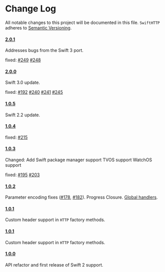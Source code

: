 # Change Log
All notable changes to this project will be documented in this file.
`SwiftHTTP` adheres to [Semantic Versioning](http://semver.org/).

#### [2.0.1](https://github.com/daltoniam/SwiftHTTP/tree/2.0.1)

Addresses bugs from the Swift 3 port.

fixed:
[#249](https://github.com/daltoniam/SwiftHTTP/issues/249)
[#248](https://github.com/daltoniam/SwiftHTTP/issues/248)

#### [2.0.0](https://github.com/daltoniam/SwiftHTTP/tree/2.0.0)

Swift 3.0 update.

fixed:
[#192](https://github.com/daltoniam/SwiftHTTP/issues/192)
[#240](https://github.com/daltoniam/SwiftHTTP/issues/240)
[#241](https://github.com/daltoniam/SwiftHTTP/issues/241)
[#245](https://github.com/daltoniam/SwiftHTTP/issues/245)

#### [1.0.5](https://github.com/daltoniam/SwiftHTTP/tree/1.0.5)

Swift 2.2 update.

#### [1.0.4](https://github.com/daltoniam/SwiftHTTP/tree/1.0.4)

fixed:
[#215](https://github.com/daltoniam/SwiftHTTP/issues/215)

#### [1.0.3](https://github.com/daltoniam/SwiftHTTP/tree/1.0.3)

Changed:
Add Swift package manager support
TVOS support
WatchOS support

fixed:
[#195](https://github.com/daltoniam/SwiftHTTP/issues/195)
[#203](https://github.com/daltoniam/SwiftHTTP/issues/203)

#### [1.0.2](https://github.com/daltoniam/SwiftHTTP/tree/1.0.2)

Parameter encoding fixes ([#178](https://github.com/daltoniam/SwiftHTTP/issues/178), [#182](https://github.com/daltoniam/SwiftHTTP/issues/182)).
Progress Closure.
[Global handlers](https://github.com/daltoniam/SwiftHTTP#global-handlers).

#### [1.0.1](https://github.com/daltoniam/SwiftHTTP/tree/1.0.1)

Custom header support in `HTTP` factory methods.

#### [1.0.1](https://github.com/daltoniam/SwiftHTTP/tree/1.0.1)

Custom header support in `HTTP` factory methods.

#### [1.0.0](https://github.com/daltoniam/SwiftHTTP/tree/1.0.0)

API refactor and first release of Swift 2 support.